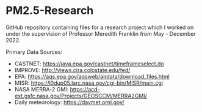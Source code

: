 # PM2.5-Research
GitHub repository containing files for a research project which I worked on under the supervision of Professor Meredith Franklin from May - December 2022.

Primary Data Sources:
- CASTNET: https://java.epa.gov/castnet/timeframeselect.do
- IMPROVE: http://views.cira.colostate.edu/fed/
- EPA: https://aqs.epa.gov/aqsweb/airdata/download_files.html
- MISR: https://l0dup05.larc.nasa.gov/cgi-bin/MISR/main.cgi
- NASA MERRA-2 GMI: https://acd-ext.gsfc.nasa.gov/Projects/GEOSCCM/MERRA2GMI/ 
- Daily meteorology: https://daymet.ornl.gov/
